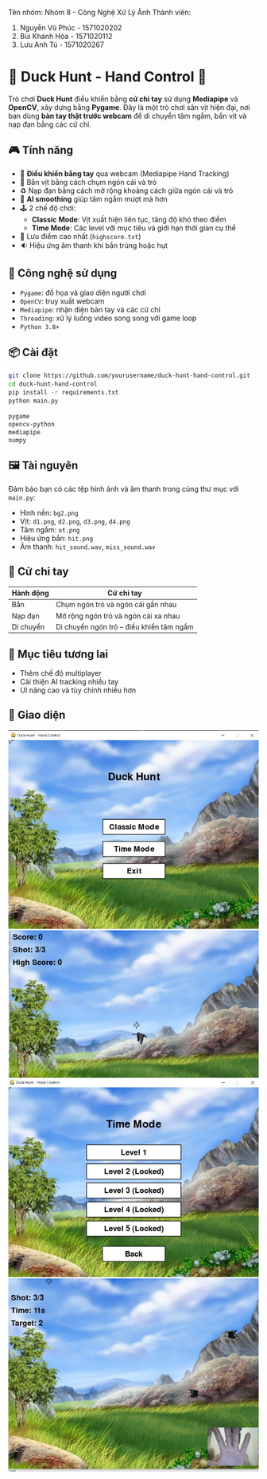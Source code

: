 Tên nhóm: Nhóm 8 - Công Nghệ Xử Lý Ảnh
Thành viên:
1. Nguyễn Vũ Phúc - 1571020202
2. Bùi Khánh Hòa - 1571020112
3. Lưu Anh Tú - 1571020267
# 🦆 Duck Hunt - Hand Control 🎯

Trò chơi **Duck Hunt** điều khiển bằng **cử chỉ tay** sử dụng **Mediapipe** và **OpenCV**, xây dựng bằng **Pygame**. Đây là một trò chơi săn vịt hiện đại, nơi bạn dùng **bàn tay thật trước webcam** để di chuyển tâm ngắm, bắn vịt và nạp đạn bằng các cử chỉ.

## 🎮 Tính năng

- 👋 **Điều khiển bằng tay** qua webcam (Mediapipe Hand Tracking)
- 🔫 Bắn vịt bằng cách chụm ngón cái và trỏ
- ♻️ Nạp đạn bằng cách mở rộng khoảng cách giữa ngón cái và trỏ
- 🧠 **AI smoothing** giúp tâm ngắm mượt mà hơn
- 🕹️ 2 chế độ chơi:
  - **Classic Mode**: Vịt xuất hiện liên tục, tăng độ khó theo điểm
  - **Time Mode**: Các level với mục tiêu và giới hạn thời gian cụ thể
- 💾 Lưu điểm cao nhất (`highscore.txt`)
- 🔉 Hiệu ứng âm thanh khi bắn trúng hoặc hụt

## 🧰 Công nghệ sử dụng

- `Pygame`: đồ họa và giao diện người chơi
- `OpenCV`: truy xuất webcam
- `Mediapipe`: nhận diện bàn tay và các cử chỉ
- `Threading`: xử lý luồng video song song với game loop
- `Python 3.8+`

## 📦 Cài đặt

```bash
git clone https://github.com/yourusername/duck-hunt-hand-control.git
cd duck-hunt-hand-control
pip install -r requirements.txt
python main.py
```

```
pygame
opencv-python
mediapipe
numpy
```

## 🖼️ Tài nguyên

Đảm bảo bạn có các tệp hình ảnh và âm thanh trong cùng thư mục với `main.py`:

- Hình nền: `bg2.png`
- Vịt: `d1.png`, `d2.png`, `d3.png`, `d4.png`
- Tâm ngắm: `ot.png`
- Hiệu ứng bắn: `hit.png`
- Âm thanh: `hit_sound.wav`, `miss_sound.wav`

## 🧠 Cử chỉ tay

| Hành động     | Cử chỉ tay                                                             |
|--------------|------------------------------------------------------------------------|
| Bắn          | Chụm ngón trỏ và ngón cái gần nhau                                     |
| Nạp đạn       | Mở rộng ngón trỏ và ngón cái xa nhau                                   |
| Di chuyển     | Di chuyển ngón trỏ – điều khiển tâm ngắm                               |

## 🏁 Mục tiêu tương lai

- Thêm chế độ multiplayer
- Cải thiện AI tracking nhiều tay
- UI nâng cao và tùy chỉnh nhiều hơn

## 📸 Giao diện

![alt text](anhGiaoDien/meNu1.png)
![alt text](anhGiaoDien/classicMode.png)
![alt text](anhGiaoDien/menu2.png)
![alt text](anhGiaoDien/timeMode.png)

